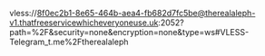 vless://8f0ec2b1-8e65-464b-aea4-fb682d7fc5be@therealaleph-v1.thatfreeservicewhicheveryoneuse.uk:2052?path=%2F&security=none&encryption=none&type=ws#VLESS-Telegram_t.me%2Ftherealaleph


